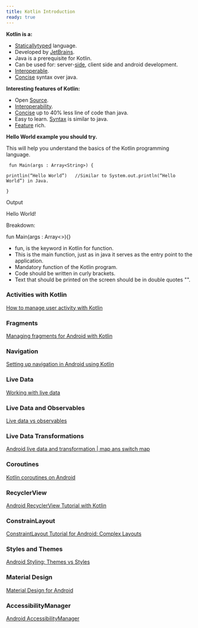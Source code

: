 ```yaml
---
title: Kotlin Introduction
ready: true
---
```


**Kotlin is a:**

- [Statically](https://www.techopedia.com/definition/22321/statically-typed)[typed](https://en.wikipedia.org/wiki/Type_system) language.
- Developed by [JetBrains](https://www.jetbrains.com/).
- Java is a prerequisite for Kotlin.
- Can be used for: server-[side](https://careerkarma.com/blog/client-vs-server-side-development/), client side and android development.
- [Interoperable](https://dev.to/jay_tillu/how-kotlin-provides-100-interoperability-with-java-4c16).
- [Concise](https://kotlinlang.org/docs/reference/java-interop.html) syntax over java.

**Interesting features of Kotlin:**

- Open [Source](https://www.techopedia.com/definition/25149/open-source-language).
- [Interoperability](https://www.codementor.io/@packt/interoperability-between-java-and-kotlin-rifmhfip0).
- [Concise](https://kotlinlang.org/docs/reference/java-interop.html) up to 40% less line of code than java.
- Easy to learn. [Syntax](https://kotlinlang.org/docs/reference/basic-syntax.html) is similar to java.
- [Feature](https://dzone.com/articles/5-kotlin-features-that-every-android-app-developer) rich.

**Hello World example you should try.**

This will help you understand the basics of the Kotlin programming language.


```
 fun Main(args : Array<String>) {      

printlin(“Hello World”)   //Similar to System.out.println(“Hello World”) in Java. 

} 
```



Output

Hello World!

Breakdown:

fun Main(args : Array<<String>>){}

  - fun, is the keyword in Kotlin for function.
  - This is the main function, just as in java it serves as the entry point to the application.
  - Mandatory function of the Kotlin program.
  - Code should be written in curly brackets.
  - Text that should be printed on the screen should be in double quotes &quot;&quot;.

### Activities with Kotlin
[How to manage user activity with Kotlin](https://www.raywenderlich.com/2705552-introduction-to-android-activities-with-kotlin)

### Fragments
[Managing fragments for Android with Kotlin](https://www.raywenderlich.com/1364094-android-fragments-tutorial-an-introduction-with-kotlin)

### Navigation
[Setting up navigation in Android using Kotlin](https://www.raywenderlich.com/6014-the-navigation-architecture-component-tutorial-getting-started)

### Live Data 
[Working with live data](https://medium.com/@sahasuthpala/kotlin-simple-counting-app-with-view-model-live-data-fa3fdf074718)
 
### Live Data and Observables
[Live data vs observables](https://blog.mindorks.com/livedata-vs-observable-in-android)

### Live Data Transformations
[Android live data and transformation | map ans switch map](https://codinginfinite.com/android-livedata-transformation-example/)

### Coroutines 
[Kotlin coroutines on Android](https://developer.android.com/kotlin/coroutines)

### RecyclerView
[Android RecyclerView Tutorial with Kotlin](https://www.raywenderlich.com/1560485-android-recyclerview-tutorial-with-kotlin)

### ConstrainLayout
[ConstraintLayout Tutorial for Android: Complex Layouts](https://www.raywenderlich.com/9475-constraintlayout-tutorial-for-android-complex-layouts)

### Styles and Themes
[Android Styling: Themes vs Styles](https://medium.com/androiddevelopers/android-styling-themes-vs-styles-ebe05f917578) 

### Material Design
[Material Design for Android](https://developer.android.com/guide/topics/ui/look-and-feel)

### AccessibilityManager
[Android AccessibilityManager](https://developer.android.com/reference/kotlin/android/view/accessibility/AccessibilityManager)
